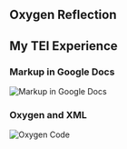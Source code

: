 ## Oxygen Reflection

## My TEI Experience

### Markup in Google Docs


![Markup in Google Docs](https://kaylachilders.github.io/KaylaChilBlogs/images/markupscreenshot.png)

### Oxygen and XML


![Oxygen Code](https://kaylachilders.github.io/KaylaChilBlogs/images/TEIcode.png)
